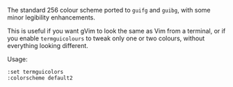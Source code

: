 The standard 256 colour scheme ported to `guifg` and `guibg`, with some minor
legibility enhancements.

This is useful if you want gVim to look the same as Vim from a terminal, or if
you enable `termguicolours` to tweak only one or two colours, without everything
looking different.

Usage:

	:set termguicolors
	:colorscheme default2
